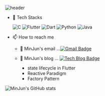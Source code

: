 ![header](https://capsule-render.vercel.app/api?type=waving&color=33A1FE&height=300&section=header&text=MinJun%20Choi&fontSize=90&fontColor=09213D)

- 🌱 Tech Stacks

    ![C](https://img.shields.io/badge/c-%2300599C.svg?style=for-the-badge&logo=c&logoColor=white) ![Flutter](https://img.shields.io/badge/Flutter-%2302569B.svg?style=for-the-badge&logo=Flutter&logoColor=white) ![Dart](https://img.shields.io/badge/dart-%230175C2.svg?style=for-the-badge&logo=dart&logoColor=white) ![Python](https://img.shields.io/badge/python-3670A0?style=for-the-badge&logo=python&logoColor=ffdd54) ![Java](https://img.shields.io/badge/java-%23ED8B00.svg?style=for-the-badge&logo=java&logoColor=white)
    
- 📫 How to reach me
  - 📮  MinJun's email ...[![Gmail Badge](https://img.shields.io/badge/Gmail-d14836?style=flat-square&logo=Gmail&logoColor=white&link=mailto:mj04300017@gmail.com)](mailto:mj04300017@gmail.com)

  - 📒  MinJun's blog ... [![Tech Blog Badge](http://img.shields.io/badge/-Tech%20blog-black?style=flat-square&logo=blogger&logoColor=white&link=https://plog.dev/)](https://plog.dev/)
    
    - state lifecycle in Flutter
    - Reactive Paradigm
    - Factory Pattern

![MinJun's GitHub stats](https://github-readme-stats.vercel.app/api?username=minjun0430&&show_icons=true&theme=default) 
